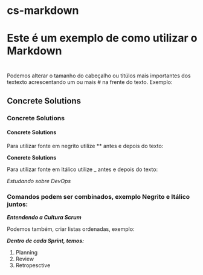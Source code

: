 # cs-markdown

# Este é um exemplo de como utilizar o Markdown <h1>

Podemos alterar o tamanho do cabeçalho ou titúlos mais importantes dos textexto acrescentando um ou mais # na frente do texto. Exemplo:

## Concrete Solutions
### Concrete Solutions
#### Concrete Solutions

Para utilizar fonte em negrito utilize ** antes e depois do texto:

**Concrete Solutions**

Para utilizar fonte em Itálico utilize _ antes e depois do texto:

_Estudando sobre DevOps_

### Comandos podem ser combinados, exemplo Negrito e Itálico juntos:

**_Entendendo a Cultura Scrum_**

Podemos também, criar listas ordenadas, exemplo:

**_Dentro de cada Sprint, temos:_**

1. Planning
2. Review
3. Retropesctive

